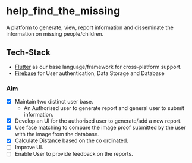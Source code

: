 # help_find_the_missing

A platform to generate, view, report information and disseminate the information on missing people/children.

## Tech-Stack
- [Flutter](https://flutter.dev/) as our base language/framework for cross-platform support.
- [Firebase](https://firebase.google.com/) for User authentication, Data Storage and Database

### Aim
- [x] Maintain two distinct user base. 
    - An Authorised user to generate report and general user to submit information.
- [x] Develop an UI for the authorised user to generate/add a new report.
- [x] Use face matching to compare the image proof submitted by the user with the image from the database.
- [x] Calculate Distance based on the co ordinated.
- [ ] Improve UI.
- [ ] Enable User to provide feedback on the reports.